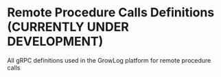 # Remote Procedure Calls Definitions (CURRENTLY UNDER DEVELOPMENT)
All gRPC definitions used in the GrowLog platform for remote procedure calls
